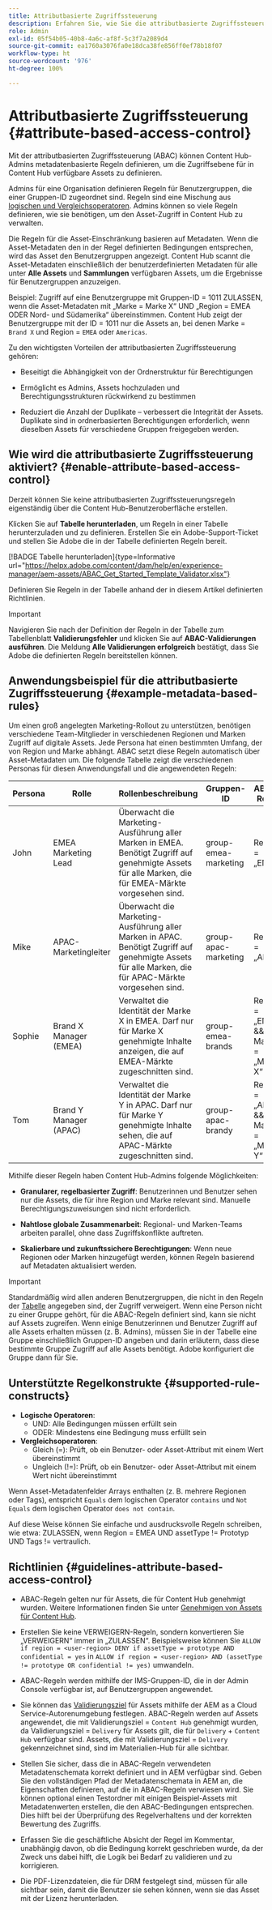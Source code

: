 ```yaml
---
title: Attributbasierte Zugriffssteuerung
description: Erfahren Sie, wie Sie die attributbasierte Zugriffssteuerung aktivieren, um metadatenbasierte Regeln und die Zugriffsebene für in Content Hub verfügbare Assets zu definieren
role: Admin
exl-id: 05f54b05-40b8-4a6c-af8f-5c3f7a2089d4
source-git-commit: ea1760a3076fa0e18dca38fe856ff0ef78b18f07
workflow-type: ht
source-wordcount: '976'
ht-degree: 100%

---
```


# Attributbasierte Zugriffssteuerung {#attribute-based-access-control}

Mit der attributbasierten Zugriffssteuerung (ABAC) können Content Hub-Admins metadatenbasierte Regeln definieren, um die Zugriffsebene für in Content Hub verfügbare Assets zu definieren.

Admins für eine Organisation definieren Regeln für Benutzergruppen, die einer Gruppen-ID zugeordnet sind. Regeln sind eine Mischung aus [logischen und Vergleichsoperatoren](#supported-rule-constructs). Admins können so viele Regeln definieren, wie sie benötigen, um den Asset-Zugriff in Content Hub zu verwalten.

Die Regeln für die Asset-Einschränkung basieren auf Metadaten. Wenn die Asset-Metadaten den in der Regel definierten Bedingungen entsprechen, wird das Asset den Benutzergruppen angezeigt. Content Hub scannt die Asset-Metadaten einschließlich der benutzerdefinierten Metadaten für alle unter **Alle Assets** und **Sammlungen** verfügbaren Assets, um die Ergebnisse für Benutzergruppen anzuzeigen.

Beispiel: Zugriff auf eine Benutzergruppe mit Gruppen-ID = 1011 ZULASSEN, wenn die Asset-Metadaten mit „Marke = Marke X“ UND „Region = EMEA ODER Nord- und Südamerika“ übereinstimmen. Content Hub zeigt der Benutzergruppe mit der ID = 1011 nur die Assets an, bei denen Marke = `Brand X` und Region = `EMEA` oder `Americas`.

Zu den wichtigsten Vorteilen der attributbasierten Zugriffssteuerung gehören:

* Beseitigt die Abhängigkeit von der Ordnerstruktur für Berechtigungen

* Ermöglicht es Admins, Assets hochzuladen und Berechtigungsstrukturen rückwirkend zu bestimmen

* Reduziert die Anzahl der Duplikate – verbessert die Integrität der Assets. Duplikate sind in ordnerbasierten Berechtigungen erforderlich, wenn dieselben Assets für verschiedene Gruppen freigegeben werden.

## Wie wird die attributbasierte Zugriffssteuerung aktiviert? {#enable-attribute-based-access-control}

Derzeit können Sie keine attributbasierten Zugriffssteuerungsregeln eigenständig über die Content Hub-Benutzeroberfläche erstellen.

Klicken Sie auf **Tabelle herunterladen**, um Regeln in einer Tabelle herunterzuladen und zu definieren. Erstellen Sie ein Adobe-Support-Ticket und stellen Sie Adobe die in der Tabelle definierten Regeln bereit.

[!BADGE Tabelle herunterladen]{type=Informative url="https://helpx.adobe.com/content/dam/help/en/experience-manager/aem-assets/ABAC_Get_Started_Template_Validator.xlsx"}


Definieren Sie Regeln in der Tabelle anhand der in diesem Artikel definierten Richtlinien.

>[!IMPORTANT]
>
> Navigieren Sie nach der Definition der Regeln in der Tabelle zum Tabellenblatt **Validierungsfehler** und klicken Sie auf **ABAC-Validierungen ausführen**. Die Meldung **Alle Validierungen erfolgreich** bestätigt, dass Sie Adobe die definierten Regeln bereitstellen können.

## Anwendungsbeispiel für die attributbasierte Zugriffssteuerung {#example-metadata-based-rules}

Um einen groß angelegten Marketing-Rollout zu unterstützen, benötigen verschiedene Team-Mitglieder in verschiedenen Regionen und Marken Zugriff auf digitale Assets. Jede Persona hat einen bestimmten Umfang, der von Region und Marke abhängt. ABAC setzt diese Regeln automatisch über Asset-Metadaten um. Die folgende Tabelle zeigt die verschiedenen Personas für diesen Anwendungsfall und die angewendeten Regeln:

| Persona | Rolle | Rollenbeschreibung | Gruppen-ID | ABAC-Regel |
|---------------------|----------------|-----------------|------------|------------|
| John | EMEA Marketing Lead | Überwacht die Marketing-Ausführung aller Marken in EMEA. Benötigt Zugriff auf genehmigte Assets für alle Marken, die für EMEA-Märkte vorgesehen sind. | group-emea-marketing | Region = „EMEA“ |
| Mike | APAC-Marketingleiter | Überwacht die Marketing-Ausführung aller Marken in APAC. Benötigt Zugriff auf genehmigte Assets für alle Marken, die für APAC-Märkte vorgesehen sind. | group-apac-marketing | Region = „APAC“ |
| Sophie | Brand X Manager (EMEA) | Verwaltet die Identität der Marke X in EMEA. Darf nur für Marke X genehmigte Inhalte anzeigen, die auf EMEA-Märkte zugeschnitten sind. | group-emea-brands | Region = „EMEA“ &amp;&amp; Marke = „Marke X“ |
| Tom | Brand Y Manager (APAC) | Verwaltet die Identität der Marke Y in APAC. Darf nur für Marke Y genehmigte Inhalte sehen, die auf APAC-Märkte zugeschnitten sind. | group-apac-brandy | Region = „APAC“ &amp;&amp; Marke = „Marke Y“ |

Mithilfe dieser Regeln haben Content Hub-Admins folgende Möglichkeiten:

* **Granularer, regelbasierter Zugriff**: Benutzerinnen und Benutzer sehen nur die Assets, die für ihre Region und Marke relevant sind. Manuelle Berechtigungszuweisungen sind nicht erforderlich.

* **Nahtlose globale Zusammenarbeit**: Regional- und Marken-Teams arbeiten parallel, ohne dass Zugriffskonflikte auftreten.

* **Skalierbare und zukunftssichere Berechtigungen**: Wenn neue Regionen oder Marken hinzugefügt werden, können Regeln basierend auf Metadaten aktualisiert werden.

>[!IMPORTANT]
>
> Standardmäßig wird allen anderen Benutzergruppen, die nicht in den Regeln der [Tabelle](#enable-attribute-based-access-control) angegeben sind, der Zugriff verweigert. Wenn eine Person nicht zu einer Gruppe gehört, für die ABAC-Regeln definiert sind, kann sie nicht auf Assets zugreifen. Wenn einige Benutzerinnen und Benutzer Zugriff auf alle Assets erhalten müssen (z. B. Admins), müssen Sie in der Tabelle eine Gruppe einschließlich Gruppen-ID angeben und darin erläutern, dass diese bestimmte Gruppe Zugriff auf alle Assets benötigt. Adobe konfiguriert die Gruppe dann für Sie.


## Unterstützte Regelkonstrukte {#supported-rule-constructs}

* **Logische Operatoren**:
   * UND: Alle Bedingungen müssen erfüllt sein
   * ODER: Mindestens eine Bedingung muss erfüllt sein
* **Vergleichsoperatoren**:
   * Gleich (=): Prüft, ob ein Benutzer- oder Asset-Attribut mit einem Wert übereinstimmt
   * Ungleich (!=): Prüft, ob ein Benutzer- oder Asset-Attribut mit einem Wert nicht übereinstimmt

Wenn Asset-Metadatenfelder Arrays enthalten (z. B. mehrere Regionen oder Tags), entspricht `Equals` dem logischen Operator `contains` und `Not Equals` dem logischen Operator `does not contain`.

Auf diese Weise können Sie einfache und ausdrucksvolle Regeln schreiben, wie etwa: ZULASSEN, wenn Region = EMEA UND assetType != Prototyp UND Tags != vertraulich.

## Richtlinien {#guidelines-attribute-based-access-control}

* ABAC-Regeln gelten nur für Assets, die für Content Hub genehmigt wurden. Weitere Informationen finden Sie unter [Genehmigen von Assets für Content Hub](/help/assets/approve-assets-content-hub.md).

* Erstellen Sie keine VERWEIGERN-Regeln, sondern konvertieren Sie „VERWEIGERN“ immer in „ZULASSEN“. Beispielsweise können Sie `ALLOW if region = <user-region> DENY if assetType = prototype AND confidential = yes` in `ALLOW if region = <user-region> AND (assetType != prototype OR confidential != yes)` umwandeln.

* ABAC-Regeln werden mithilfe der IMS-Gruppen-ID, die in der Admin Console verfügbar ist, auf Benutzergruppen angewendet.


* Sie können das [Validierungsziel](/help/assets/approve-assets-content-hub.md#set-approval-target) für Assets mithilfe der AEM as a Cloud Service-Autorenumgebung festlegen. ABAC-Regeln werden auf Assets angewendet, die mit Validierungsziel = `Content Hub` genehmigt wurden, da Validierungsziel = `Delivery` für Assets gilt, die für `Delivery` + `Content Hub` verfügbar sind. Assets, die mit Validierungsziel = `Delivery` gekennzeichnet sind, sind im Materialien-Hub für alle sichtbar.

* Stellen Sie sicher, dass die in ABAC-Regeln verwendeten Metadatenschemata korrekt definiert und in AEM verfügbar sind. Geben Sie den vollständigen Pfad der Metadatenschemata in AEM an, die Eigenschaften definieren, auf die in ABAC-Regeln verwiesen wird. Sie können optional einen Testordner mit einigen Beispiel-Assets mit Metadatenwerten erstellen, die den ABAC-Bedingungen entsprechen. Dies hilft bei der Überprüfung des Regelverhaltens und der korrekten Bewertung des Zugriffs.

* Erfassen Sie die geschäftliche Absicht der Regel im Kommentar, unabhängig davon, ob die Bedingung korrekt geschrieben wurde, da der Zweck uns dabei hilft, die Logik bei Bedarf zu validieren und zu korrigieren.

* Die PDF-Lizenzdateien, die für DRM festgelegt sind, müssen für alle sichtbar sein, damit die Benutzer sie sehen können, wenn sie das Asset mit der Lizenz herunterladen.
